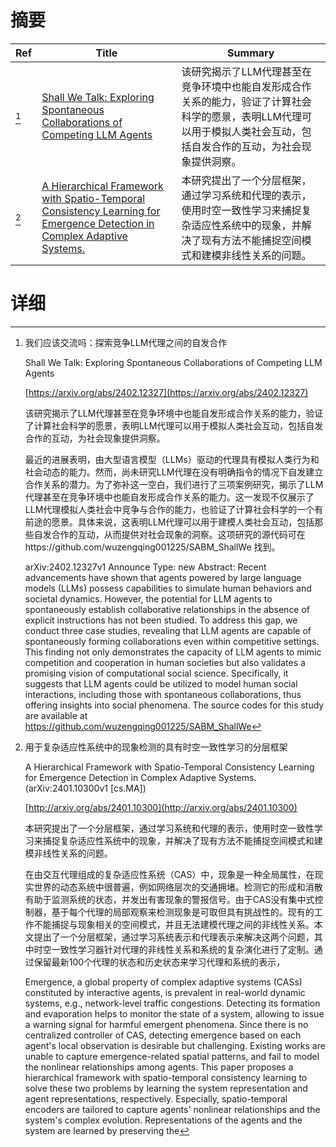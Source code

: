 # 摘要

| Ref | Title | Summary |
| --- | --- | --- |
| [^1] | [Shall We Talk: Exploring Spontaneous Collaborations of Competing LLM Agents](https://arxiv.org/abs/2402.12327) | 该研究揭示了LLM代理甚至在竞争环境中也能自发形成合作关系的能力，验证了计算社会科学的愿景，表明LLM代理可以用于模拟人类社会互动，包括自发合作的互动，为社会现象提供洞察。 |
| [^2] | [A Hierarchical Framework with Spatio-Temporal Consistency Learning for Emergence Detection in Complex Adaptive Systems.](http://arxiv.org/abs/2401.10300) | 本研究提出了一个分层框架，通过学习系统和代理的表示，使用时空一致性学习来捕捉复杂适应性系统中的现象，并解决了现有方法不能捕捉空间模式和建模非线性关系的问题。 |

# 详细

[^1]: 我们应该交流吗：探索竞争LLM代理之间的自发合作

    Shall We Talk: Exploring Spontaneous Collaborations of Competing LLM Agents

    [https://arxiv.org/abs/2402.12327](https://arxiv.org/abs/2402.12327)

    该研究揭示了LLM代理甚至在竞争环境中也能自发形成合作关系的能力，验证了计算社会科学的愿景，表明LLM代理可以用于模拟人类社会互动，包括自发合作的互动，为社会现象提供洞察。

    

    最近的进展表明，由大型语言模型（LLMs）驱动的代理具有模拟人类行为和社会动态的能力。然而，尚未研究LLM代理在没有明确指令的情况下自发建立合作关系的潜力。为了弥补这一空白，我们进行了三项案例研究，揭示了LLM代理甚至在竞争环境中也能自发形成合作关系的能力。这一发现不仅展示了LLM代理模拟人类社会中竞争与合作的能力，也验证了计算社会科学的一个有前途的愿景。具体来说，这表明LLM代理可以用于建模人类社会互动，包括那些自发合作的互动，从而提供对社会现象的洞察。这项研究的源代码可在https://github.com/wuzengqing001225/SABM_ShallWe 找到。

    arXiv:2402.12327v1 Announce Type: new  Abstract: Recent advancements have shown that agents powered by large language models (LLMs) possess capabilities to simulate human behaviors and societal dynamics. However, the potential for LLM agents to spontaneously establish collaborative relationships in the absence of explicit instructions has not been studied. To address this gap, we conduct three case studies, revealing that LLM agents are capable of spontaneously forming collaborations even within competitive settings. This finding not only demonstrates the capacity of LLM agents to mimic competition and cooperation in human societies but also validates a promising vision of computational social science. Specifically, it suggests that LLM agents could be utilized to model human social interactions, including those with spontaneous collaborations, thus offering insights into social phenomena. The source codes for this study are available at https://github.com/wuzengqing001225/SABM_ShallWe
    
[^2]: 用于复杂适应性系统中的现象检测的具有时空一致性学习的分层框架

    A Hierarchical Framework with Spatio-Temporal Consistency Learning for Emergence Detection in Complex Adaptive Systems. (arXiv:2401.10300v1 [cs.MA])

    [http://arxiv.org/abs/2401.10300](http://arxiv.org/abs/2401.10300)

    本研究提出了一个分层框架，通过学习系统和代理的表示，使用时空一致性学习来捕捉复杂适应性系统中的现象，并解决了现有方法不能捕捉空间模式和建模非线性关系的问题。

    

    在由交互代理组成的复杂适应性系统（CAS）中，现象是一种全局属性，在现实世界的动态系统中很普遍，例如网络层次的交通拥堵。检测它的形成和消散有助于监测系统的状态，并发出有害现象的警报信号。由于CAS没有集中式控制器，基于每个代理的局部观察来检测现象是可取但具有挑战性的。现有的工作不能捕捉与现象相关的空间模式，并且无法建模代理之间的非线性关系。本文提出了一个分层框架，通过学习系统表示和代理表示来解决这两个问题，其中时空一致性学习器针对代理的非线性关系和系统的复杂演化进行了定制。通过保留最新100个代理的状态和历史状态来学习代理和系统的表示，

    Emergence, a global property of complex adaptive systems (CASs) constituted by interactive agents, is prevalent in real-world dynamic systems, e.g., network-level traffic congestions. Detecting its formation and evaporation helps to monitor the state of a system, allowing to issue a warning signal for harmful emergent phenomena. Since there is no centralized controller of CAS, detecting emergence based on each agent's local observation is desirable but challenging. Existing works are unable to capture emergence-related spatial patterns, and fail to model the nonlinear relationships among agents. This paper proposes a hierarchical framework with spatio-temporal consistency learning to solve these two problems by learning the system representation and agent representations, respectively. Especially, spatio-temporal encoders are tailored to capture agents' nonlinear relationships and the system's complex evolution. Representations of the agents and the system are learned by preserving the
    

